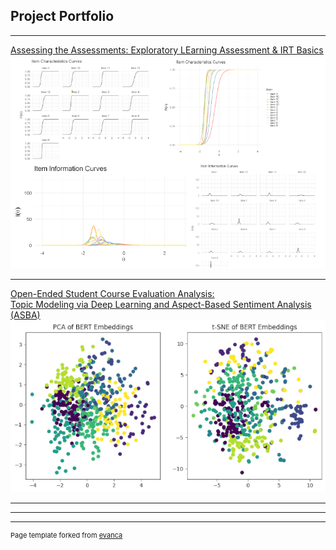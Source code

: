 ## Project Portfolio
---

[Assessing the Assessments: Exploratory LEarning Assessment & IRT Basics](/PS_demo)
<img src="images/IRT.png?raw=true"/>

---
[Open-Ended Student Course Evaluation Analysis:<br>Topic Modeling via Deep Learning and Aspect-Based Sentiment Analysis (ASBA)](/tbd)
<img src="images/custer_distribution_sm.png?raw=true"/>

---


---




---
<p style="font-size:11px">Page template forked from <a href="https://github.com/evanca/quick-portfolio">evanca</a></p>
